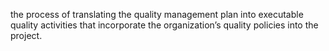the process of translating the quality management plan into executable quality activities that 
incorporate the organization’s quality policies into the project.
